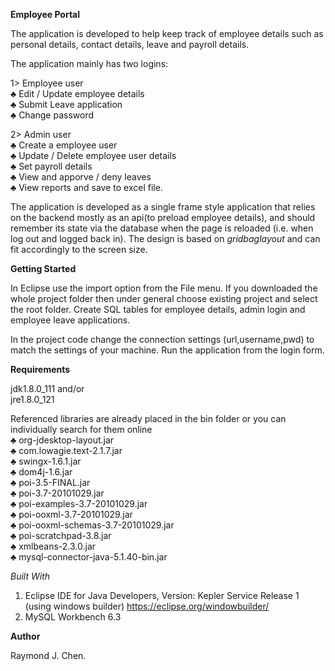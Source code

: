 <b>Employee Portal</b>

The application is developed to help keep track of employee details such as personal details, contact details, leave and payroll details.

The application mainly has two logins:

1> Employee user<br />
  ♣ Edit / Update employee details<br />
  ♣ Submit Leave application   
  ♣ Change password   
  
2> Admin user   
  ♣ Create a employee user  
  ♣ Update / Delete employee user details  
  ♣ Set payroll details  
  ♣ View and apporve / deny leaves  
  ♣ View reports and save to excel file.  

The application is developed as a single frame style application that relies on the backend mostly as an api(to preload employee details), and should remember its state via the database when the page is reloaded (i.e. when log out and logged back in). The design is based on <i>gridbaglayout</i> and can fit accordingly to the screen size.  


<b>Getting Started</b>

In Eclipse use the import option from the File menu. If you downloaded the whole project folder then under general choose existing project and select the root folder. Create SQL tables for employee details, admin login and employee leave applications.  

In the project code change the connection settings (url,username,pwd) to match the settings of your machine.
Run the application from the login form.  

<b>Requirements</b>

jdk1.8.0_111 and/or  
jre1.8.0_121  

Referenced libraries are already placed in the bin folder or you can individually search for them online  
 ♣ org-jdesktop-layout.jar  
 ♣ com.lowagie.text-2.1.7.jar  
 ♣ swingx-1.6.1.jar  
 ♣ dom4j-1.6.jar  
 ♣ poi-3.5-FINAL.jar  
 ♣ poi-3.7-20101029.jar  
 ♣ poi-examples-3.7-20101029.jar  
 ♣ poi-ooxml-3.7-20101029.jar  
 ♣ poi-ooxml-schemas-3.7-20101029.jar  
 ♣ poi-scratchpad-3.8.jar  
 ♣ xmlbeans-2.3.0.jar  
 ♣ mysql-connector-java-5.1.40-bin.jar  
  

<i>Built With</i>  

1. Eclipse IDE for Java Developers, Version: Kepler Service Release 1  
     (using windows builder) <https://eclipse.org/windowbuilder/>  
2. MySQL Workbench 6.3  

<b>Author</b>  

Raymond J. Chen.  
